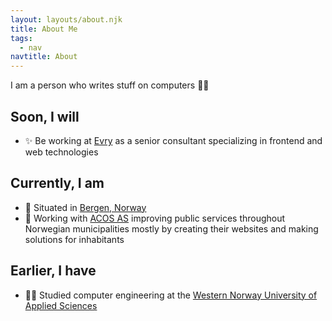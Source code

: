 ```yaml
---
layout: layouts/about.njk
title: About Me
tags:
  - nav
navtitle: About
---
```


I am a person who writes stuff on computers 👩‍💻

## Soon, I will

- ✨ Be working at [Evry](https://www.evry.com) as a senior consultant specializing in frontend and web technologies

## Currently, I am

- 🏡 Situated in [Bergen, Norway](https://www.google.com/maps/place/Bergen/@60.3652306,5.1490003,10z/data=!3m1!4b1!4m5!3m4!1s0x46390d4966767d77:0x9e42a03eb4de0a08!8m2!3d60.3912628!4d5.3220544)
- 🏢 Working with [ACOS AS](https://www.acos.no) improving public services throughout Norwegian municipalities mostly by creating their websites and making solutions for inhabitants

## Earlier, I have

- 👩‍🎓 Studied computer engineering at the [Western Norway University of Applied Sciences](https://www.hvl.no/en/)
